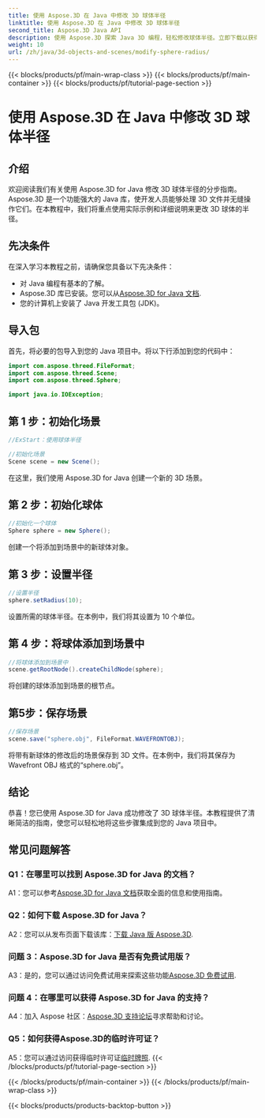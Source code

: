 ```yaml
---
title: 使用 Aspose.3D 在 Java 中修改 3D 球体半径
linktitle: 使用 Aspose.3D 在 Java 中修改 3D 球体半径
second_title: Aspose.3D Java API
description: 使用 Aspose.3D 探索 Java 3D 编程，轻松修改球体半径。立即下载以获得无缝的 3D 开发体验。
weight: 10
url: /zh/java/3d-objects-and-scenes/modify-sphere-radius/
---
```


{{< blocks/products/pf/main-wrap-class >}}
{{< blocks/products/pf/main-container >}}
{{< blocks/products/pf/tutorial-page-section >}}

# 使用 Aspose.3D 在 Java 中修改 3D 球体半径

## 介绍

欢迎阅读我们有关使用 Aspose.3D for Java 修改 3D 球体半径的分步指南。 Aspose.3D 是一个功能强大的 Java 库，使开发人员能够处理 3D 文件并无缝操作它们。在本教程中，我们将重点使用实际示例和详细说明来更改 3D 球体的半径。

## 先决条件

在深入学习本教程之前，请确保您具备以下先决条件：

- 对 Java 编程有基本的了解。
-  Aspose.3D 库已安装。您可以从[Aspose.3D for Java 文档](https://reference.aspose.com/3d/java/).
- 您的计算机上安装了 Java 开发工具包 (JDK)。

## 导入包

首先，将必要的包导入到您的 Java 项目中。将以下行添加到您的代码中：

```java
import com.aspose.threed.FileFormat;
import com.aspose.threed.Scene;
import com.aspose.threed.Sphere;

import java.io.IOException;
```

## 第 1 步：初始化场景

```java
//ExStart：使用球体半径

//初始化场景
Scene scene = new Scene();
```

在这里，我们使用 Aspose.3D for Java 创建一个新的 3D 场景。

## 第 2 步：初始化球体

```java
//初始化一个球体
Sphere sphere = new Sphere();
```

创建一个将添加到场景中的新球体对象。

## 第 3 步：设置半径

```java
//设置半径
sphere.setRadius(10);
```

设置所需的球体半径。在本例中，我们将其设置为 10 个单位。

## 第 4 步：将球体添加到场景中

```java
//将球体添加到场景中
scene.getRootNode().createChildNode(sphere);
```

将创建的球体添加到场景的根节点。

## 第5步：保存场景

```java
//保存场景
scene.save("sphere.obj", FileFormat.WAVEFRONTOBJ);
```

将带有新球体的修改后的场景保存到 3D 文件。在本例中，我们将其保存为 Wavefront OBJ 格式的“sphere.obj”。

## 结论

恭喜！您已使用 Aspose.3D for Java 成功修改了 3D 球体半径。本教程提供了清晰简洁的指南，使您可以轻松地将这些步骤集成到您的 Java 项目中。

## 常见问题解答

### Q1：在哪里可以找到 Aspose.3D for Java 的文档？

 A1：您可以参考[Aspose.3D for Java 文档](https://reference.aspose.com/3d/java/)获取全面的信息和使用指南。

### Q2：如何下载 Aspose.3D for Java？

 A2：您可以从发布页面下载该库：[下载 Java 版 Aspose.3D](https://releases.aspose.com/3d/java/).

### 问题 3：Aspose.3D for Java 是否有免费试用版？

 A3：是的，您可以通过访问免费试用来探索这些功能[Aspose.3D 免费试用](https://releases.aspose.com/).

### 问题 4：在哪里可以获得 Aspose.3D for Java 的支持？

 A4：加入 Aspose 社区：[Aspose.3D 支持论坛](https://forum.aspose.com/c/3d/18)寻求帮助和讨论。

### Q5：如何获得Aspose.3D的临时许可证？

 A5：您可以通过访问获得临时许可证[临时牌照](https://purchase.aspose.com/temporary-license/).
{{< /blocks/products/pf/tutorial-page-section >}}

{{< /blocks/products/pf/main-container >}}
{{< /blocks/products/pf/main-wrap-class >}}

{{< blocks/products/products-backtop-button >}}
